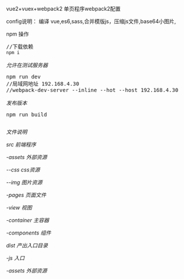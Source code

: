 vue2+vuex+webpack2
单页程序webpack2配置

config说明：
编译 vue,es6,sass,合并模版js，压缩js文件,base64小图片,

npm 操作
<pre>
//下载依赖
<code>npm i</code>

<i>允许在测试服务器</i>
<p>npm run dev
//局域网地址 192.168.4.30
//webpack-dev-server --inline --hot --host 192.168.4.30

<i>发布版本</i>
<p>npm run build
</pre>
<i>文件说明
<p>src 前端程序
<p>-assets 外部资源
<p>--css css资源
<p>--img 图片资源
<p>-pages 页面文件
<p>-view 视图
<p>-container 主容器
<p>-components 组件
<p>dist 产出入口目录
<p>-js 入口
<p>-assets 外部资源
</pre>
